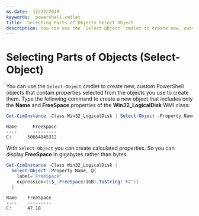 ```yaml
---
ms.date:  12/23/2019
keywords:  powershell,cmdlet
title:  Selecting Parts of Objects Select Object
description: You can use the `Select-Object` cmdlet to create new, custom PowerShell objects that contain properties selected from the objects on the pipeline.
---
```

# Selecting Parts of Objects (Select-Object)

You can use the `Select-Object` cmdlet to create new, custom PowerShell objects that contain
properties selected from the objects you use to create them. Type the following command to create a
new object that includes only the **Name** and **FreeSpace** properties of the **Win32_LogicalDisk**
WMI class:

```powershell
Get-CimInstance -Class Win32_LogicalDisk | Select-Object -Property Name,FreeSpace
```

```Output
Name      FreeSpace
----      ---------
C:      50664845312
```

With `Select-Object` you can create calculated properties. So you can display **FreeSpace** in
gigabytes rather than bytes.

```powershell
Get-CimInstance -Class Win32_LogicalDisk |
  Select-Object -Property Name, @{
    label='FreeSpace'
    expression={($_.FreeSpace/1GB).ToString('F2')}
  }
```

```Output
Name    FreeSpace
----    ---------
C:      47.18
```
